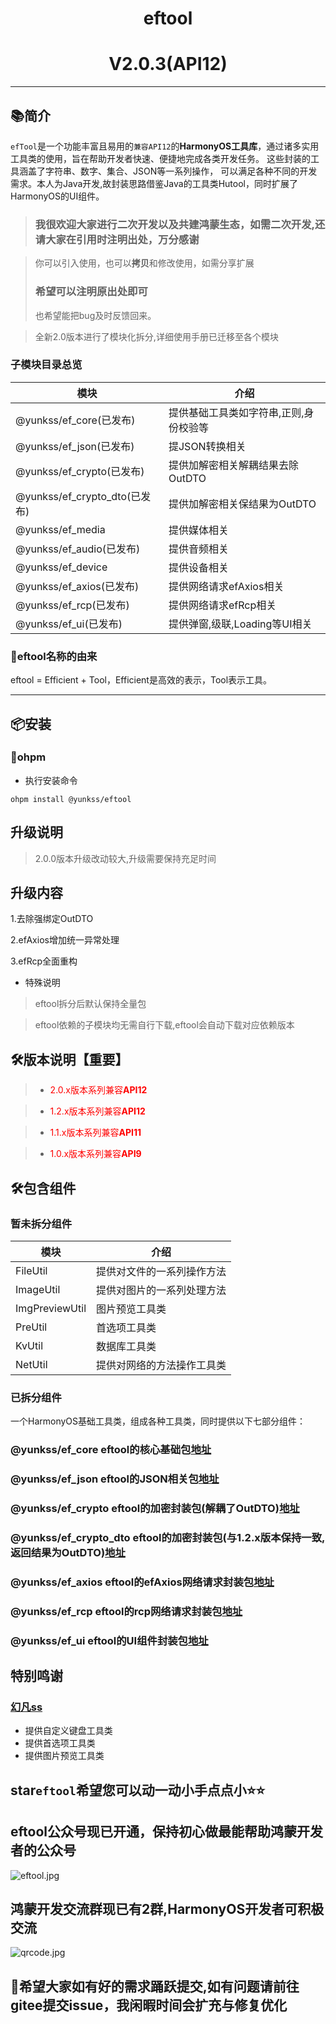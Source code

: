 # <center>eftool</center>

# <center>V2.0.3(API12)</center>

--------------------------------------------------------------------------------

## 📚简介

`efTool`是一个功能丰富且易用的`兼容API12`的**HarmonyOS工具库**，通过诸多实用工具类的使用，旨在帮助开发者快速、便捷地完成各类开发任务。
这些封装的工具涵盖了字符串、数字、集合、JSON等一系列操作，
可以满足各种不同的开发需求。本人为Java开发,故封装思路借鉴Java的工具类Hutool，同时扩展了HarmonyOS的UI组件。

> ### 我很欢迎大家进行二次开发以及共建鸿蒙生态，如需二次开发,还请大家在引用时注明出处，万分感谢

> 你可以引入使用，也可以**拷贝**和修改使用，如需分享扩展
> ### **希望可以注明原出处即可**
> 也希望能把bug及时反馈回来。

> 全新2.0版本进行了模块化拆分,详细使用手册已迁移至各个模块

### 子模块目录总览

| 模块                         | 介绍                   |
|----------------------------|----------------------|
| @yunkss/ef_core(已发布)       | 提供基础工具类如字符串,正则,身份校验等 |
| @yunkss/ef_json(已发布)       | 提JSON转换相关            |
| @yunkss/ef_crypto(已发布)     | 提供加解密相关解耦结果去除OutDTO  |
| @yunkss/ef_crypto_dto(已发布) | 提供加解密相关保结果为OutDTO    |
| @yunkss/ef_media           | 提供媒体相关               |
| @yunkss/ef_audio(已发布)      | 提供音频相关               |
| @yunkss/ef_device          | 提供设备相关               |
| @yunkss/ef_axios(已发布)      | 提供网络请求efAxios相关      |
| @yunkss/ef_rcp(已发布)        | 提供网络请求efRcp相关        |
| @yunkss/ef_ui(已发布)         | 提供弹窗,级联,Loading等UI相关 |

### 🎁eftool名称的由来

eftool = Efficient + Tool，Efficient是高效的表示，Tool表示工具。

-------------------------------------------------------------------------------

## 📦安装

### 🍊ohpm

* 执行安装命令

```
ohpm install @yunkss/eftool
```

## 升级说明

> 2.0.0版本升级改动较大,升级需要保持充足时间

## 升级内容

1.去除强绑定OutDTO

2.efAxios增加统一异常处理

3.efRcp全面重构

* 特殊说明

> eftool拆分后默认保持全量包

> eftool依赖的子模块均无需自行下载,eftool会自动下载对应依赖版本

## 🛠️版本说明【重要】

> - <span style='color:red;'>2.0.x版本系列兼容**API12**</span>

> - <span style='color:red;'>1.2.x版本系列兼容**API12**</span>

> - <span style='color:red;'>1.1.x版本系列兼容**API11**</span>

> - <span style='color:red;'>1.0.x版本系列兼容**API9**</span>

## 🛠️包含组件

### 暂未拆分组件

| 模块             | 介绍            |
|----------------|---------------|
| FileUtil       | 提供对文件的一系列操作方法 |
| ImageUtil      | 提供对图片的一系列处理方法 |
| ImgPreviewUtil | 图片预览工具类       |
| PreUtil        | 首选项工具类        |
| KvUtil         | 数据库工具类        |
| NetUtil        | 提供对网络的方法操作工具类 |

### 已拆分组件

一个HarmonyOS基础工具类，组成各种工具类，同时提供以下七部分组件：

### @yunkss/ef_core eftool的核心基础包[地址](https://ohpm.openharmony.cn/#/cn/detail/@yunkss%2Fef_core)

### @yunkss/ef_json eftool的JSON相关包[地址](https://ohpm.openharmony.cn/#/cn/detail/@yunkss%2Fef_json)

### @yunkss/ef_crypto eftool的加密封装包(解耦了OutDTO)[地址](https://ohpm.openharmony.cn/#/cn/detail/@yunkss%2Fef_crypto)

### @yunkss/ef_crypto_dto eftool的加密封装包(与1.2.x版本保持一致,返回结果为OutDTO)[地址](https://ohpm.openharmony.cn/#/cn/detail/@yunkss%2Fef_crypto_dto)

### @yunkss/ef_axios eftool的efAxios网络请求封装包[地址](https://ohpm.openharmony.cn/#/cn/detail/@yunkss%2Fef_axios)

### @yunkss/ef_rcp eftool的rcp网络请求封装包[地址](https://ohpm.openharmony.cn/#/cn/detail/@yunkss%2Fef_rcp)

[//]: # (### @yunkss/ef_device eftool的设备相关工具包[地址]&#40;&#41;)

[//]: # (### @yunkss/ef_media eftool的媒体相关工具包[地址]&#40;&#41;)

### @yunkss/ef_ui eftool的UI组件封装包[地址](https://ohpm.openharmony.cn/#/cn/detail/@yunkss%2Fef_ui)

## 特别鸣谢

### [幻凡ss](https://blog.csdn.net/q2158798)

* 提供自定义键盘工具类
* 提供首选项工具类
* 提供图片预览工具类

## star`eftool`希望您可以动一动小手点点小⭐⭐

## eftool公众号现已开通，保持初心做最能帮助鸿蒙开发者的公众号

![eftool.jpg](https://z4a.net/images/2024/11/13/eftool.jpg)

## 鸿蒙开发交流群现已有2群,HarmonyOS开发者可积极交流

![qrcode.jpg](https://img.picgo.net/2025/05/27/_20250527101525_76ff5aaf71dc111c7.md.jpg)

## 👴希望大家如有好的需求踊跃提交,如有问题请前往gitee提交issue，我闲暇时间会扩充与修复优化